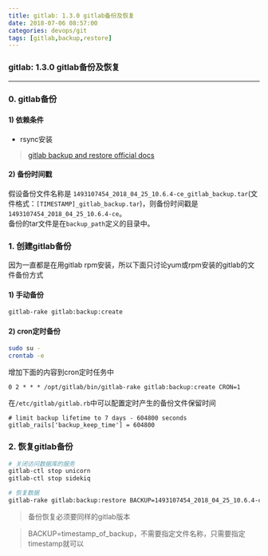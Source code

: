 ```yaml
---
title: gitlab: 1.3.0 gitlab备份及恢复
date: 2018-07-06 08:57:00
categories: devops/git
tags: [gitlab,backup,restore]
---
```

### gitlab: 1.3.0 gitlab备份及恢复

---

### 0. gitlab备份
#### 1) 依赖条件
- rsync安装

> [gitlab backup and restore official docs](https://docs.gitlab.com/ee/raketasks/backup_restore.html)

#### 2) 备份时间戳  
假设备份文件名称是 `1493107454_2018_04_25_10.6.4-ce_gitlab_backup.tar`(文件格式：`[TIMESTAMP]_gitlab_backup.tar`)，则备份时间戳是`1493107454_2018_04_25_10.6.4-ce`。  
备份的tar文件是在`backup_path`定义的目录中。

### 1. 创建gitlab备份
因为一直都是在用gitlab rpm安装，所以下面只讨论yum或rpm安装的gitlab的文件备份方式
#### 1) 手动备份
``` bash
gitlab-rake gitlab:backup:create
```

#### 2) cron定时备份
``` bash
sudo su -
crontab -e
```

增加下面的内容到cron定时任务中
```
0 2 * * * /opt/gitlab/bin/gitlab-rake gitlab:backup:create CRON=1
```

在`/etc/gitlab/gitlab.rb`中可以配置定时产生的备份文件保留时间
```
# limit backup lifetime to 7 days - 604800 seconds
gitlab_rails['backup_keep_time'] = 604800
```

### 2. 恢复gitlab备份
``` bash
# 关闭访问数据库的服务
gitlab-ctl stop unicorn
gitlab-ctl stop sidekiq

# 恢复数据
gitlab-rake gitlab:backup:restore BACKUP=1493107454_2018_04_25_10.6.4-ce
```
> 备份恢复必须要同样的gitlab版本

> BACKUP=timestamp_of_backup，不需要指定文件名称，只需要指定timestamp就可以
